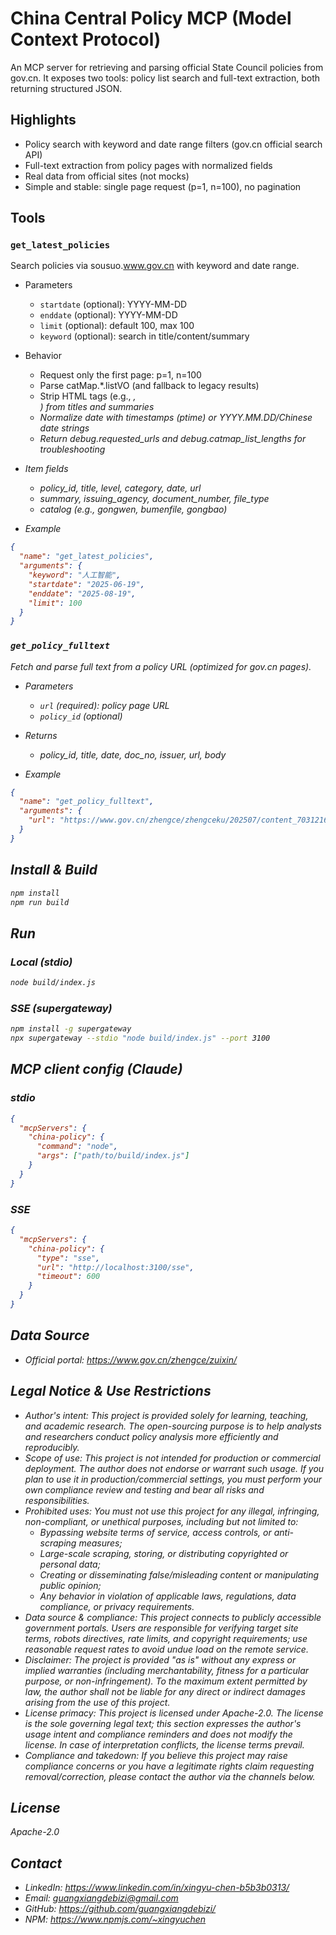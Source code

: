 # China Central Policy MCP (Model Context Protocol)

An MCP server for retrieving and parsing official State Council policies from gov.cn. It exposes two tools: policy list search and full-text extraction, both returning structured JSON.

## Highlights

- Policy search with keyword and date range filters (gov.cn official search API)
- Full-text extraction from policy pages with normalized fields
- Real data from official sites (not mocks)
- Simple and stable: single page request (p=1, n=100), no pagination

## Tools

### `get_latest_policies`
Search policies via sousuo.www.gov.cn with keyword and date range.

- Parameters
  - `startdate` (optional): YYYY-MM-DD
  - `enddate` (optional): YYYY-MM-DD
  - `limit` (optional): default 100, max 100
  - `keyword` (optional): search in title/content/summary

- Behavior
  - Request only the first page: p=1, n=100
  - Parse catMap.*.listVO (and fallback to legacy results)
  - Strip HTML tags (e.g., <em>, <br/>) from titles and summaries
  - Normalize date with timestamps (ptime) or YYYY.MM.DD/Chinese date strings
  - Return debug.requested_urls and debug.catmap_list_lengths for troubleshooting

- Item fields
  - policy_id, title, level, category, date, url
  - summary, issuing_agency, document_number, file_type
  - catalog (e.g., gongwen, bumenfile, gongbao)

- Example
```json
{
  "name": "get_latest_policies",
  "arguments": {
    "keyword": "人工智能",
    "startdate": "2025-06-19",
    "enddate": "2025-08-19",
    "limit": 100
  }
}
```

### `get_policy_fulltext`
Fetch and parse full text from a policy URL (optimized for gov.cn pages).

- Parameters
  - `url` (required): policy page URL
  - `policy_id` (optional)

- Returns
  - policy_id, title, date, doc_no, issuer, url, body

- Example
```json
{
  "name": "get_policy_fulltext",
  "arguments": {
    "url": "https://www.gov.cn/zhengce/zhengceku/202507/content_7031216.htm"
  }
}
```

## Install & Build

```bash
npm install
npm run build
```

## Run

### Local (stdio)
```bash
node build/index.js
```

### SSE (supergateway)
```bash
npm install -g supergateway
npx supergateway --stdio "node build/index.js" --port 3100
```

## MCP client config (Claude)

### stdio
```json
{
  "mcpServers": {
    "china-policy": {
      "command": "node",
      "args": ["path/to/build/index.js"]
    }
  }
}
```

### SSE
```json
{
  "mcpServers": {
    "china-policy": {
      "type": "sse",
      "url": "http://localhost:3100/sse",
      "timeout": 600
    }
  }
}
```

## Data Source

- Official portal: https://www.gov.cn/zhengce/zuixin/

## Legal Notice & Use Restrictions

- Author's intent: This project is provided solely for learning, teaching, and academic research. The open-sourcing purpose is to help analysts and researchers conduct policy analysis more efficiently and reproducibly.
- Scope of use: This project is not intended for production or commercial deployment. The author does not endorse or warrant such usage. If you plan to use it in production/commercial settings, you must perform your own compliance review and testing and bear all risks and responsibilities.
- Prohibited uses: You must not use this project for any illegal, infringing, non-compliant, or unethical purposes, including but not limited to:
  - Bypassing website terms of service, access controls, or anti-scraping measures;
  - Large-scale scraping, storing, or distributing copyrighted or personal data;
  - Creating or disseminating false/misleading content or manipulating public opinion;
  - Any behavior in violation of applicable laws, regulations, data compliance, or privacy requirements.
- Data source & compliance: This project connects to publicly accessible government portals. Users are responsible for verifying target site terms, robots directives, rate limits, and copyright requirements; use reasonable request rates to avoid undue load on the remote service.
- Disclaimer: The project is provided "as is" without any express or implied warranties (including merchantability, fitness for a particular purpose, or non-infringement). To the maximum extent permitted by law, the author shall not be liable for any direct or indirect damages arising from the use of this project.
- License primacy: This project is licensed under Apache-2.0. The license is the sole governing legal text; this section expresses the author's usage intent and compliance reminders and does not modify the license. In case of interpretation conflicts, the license terms prevail.
- Compliance and takedown: If you believe this project may raise compliance concerns or you have a legitimate rights claim requesting removal/correction, please contact the author via the channels below.

## License

Apache-2.0

## Contact

- LinkedIn: https://www.linkedin.com/in/xingyu-chen-b5b3b0313/
- Email: guangxiangdebizi@gmail.com
- GitHub: https://github.com/guangxiangdebizi/
- NPM: https://www.npmjs.com/~xingyuchen
